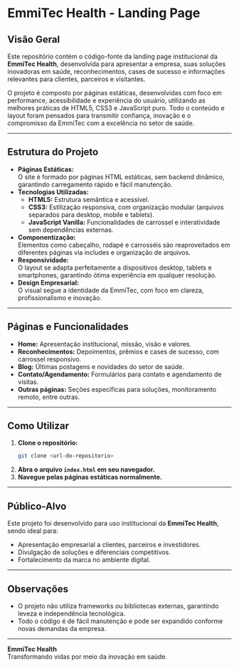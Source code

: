 # EmmiTec Health - Landing Page

## Visão Geral

Este repositório contém o código-fonte da landing page institucional da **EmmiTec Health**, desenvolvida para apresentar a empresa, suas soluções inovadoras em saúde, reconhecimentos, cases de sucesso e informações relevantes para clientes, parceiros e visitantes.

O projeto é composto por páginas estáticas, desenvolvidas com foco em performance, acessibilidade e experiência do usuário, utilizando as melhores práticas de HTML5, CSS3 e JavaScript puro. Todo o conteúdo e layout foram pensados para transmitir confiança, inovação e o compromisso da EmmiTec com a excelência no setor de saúde.

---

## Estrutura do Projeto

- **Páginas Estáticas:**  
  O site é formado por páginas HTML estáticas, sem backend dinâmico, garantindo carregamento rápido e fácil manutenção.
- **Tecnologias Utilizadas:**
  - **HTML5:** Estrutura semântica e acessível.
  - **CSS3:** Estilização responsiva, com organização modular (arquivos separados para desktop, mobile e tablets).
  - **JavaScript Vanilla:** Funcionalidades de carrossel e interatividade sem dependências externas.
- **Componentização:**  
  Elementos como cabeçalho, rodapé e carrosséis são reaproveitados em diferentes páginas via includes e organização de arquivos.
- **Responsividade:**  
  O layout se adapta perfeitamente a dispositivos desktop, tablets e smartphones, garantindo ótima experiência em qualquer resolução.
- **Design Empresarial:**  
  O visual segue a identidade da EmmiTec, com foco em clareza, profissionalismo e inovação.

---

## Páginas e Funcionalidades

- **Home:** Apresentação institucional, missão, visão e valores.
- **Reconhecimentos:** Depoimentos, prêmios e cases de sucesso, com carrossel responsivo.
- **Blog:** Últimas postagens e novidades do setor de saúde.
- **Contato/Agendamento:** Formulários para contato e agendamento de visitas.
- **Outras páginas:** Seções específicas para soluções, monitoramento remoto, entre outras.

---

## Como Utilizar

1. **Clone o repositório:**
   ```bash
   git clone <url-do-repositorio>
   ```
2. **Abra o arquivo `index.html` em seu navegador.**
3. **Navegue pelas páginas estáticas normalmente.**

---

## Público-Alvo

Este projeto foi desenvolvido para uso institucional da **EmmiTec Health**, sendo ideal para:
- Apresentação empresarial a clientes, parceiros e investidores.
- Divulgação de soluções e diferenciais competitivos.
- Fortalecimento da marca no ambiente digital.

---

## Observações

- O projeto não utiliza frameworks ou bibliotecas externas, garantindo leveza e independência tecnológica.
- Todo o código é de fácil manutenção e pode ser expandido conforme novas demandas da empresa.

---

**EmmiTec Health**  
Transformando vidas por meio da inovação em saúde.